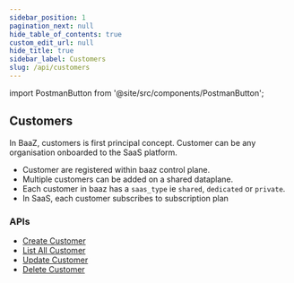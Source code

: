```yaml
---
sidebar_position: 1
pagination_next: null
hide_table_of_contents: true
custom_edit_url: null
hide_title: true
sidebar_label: Customers
slug: /api/customers
---
```

import PostmanButton from '@site/src/components/PostmanButton';

## Customers

In BaaZ, customers is first principal concept. Customer can be any organisation onboarded to the SaaS platform. 

- Customer are registered within baaz control plane.
- Multiple customers can be added on a shared dataplane.
- Each customer in baaz has a ```saas_type``` ie ```shared```, ```dedicated``` or ```private```.
- In SaaS, each customer subscribes to subscription plan

<PostmanButton postmanUrl="https://god.gw.postman.com/run-collection/37749754-398dc426-1e2b-45f6-8503-bad62f930463?action=collection%2Ffork&source=rip_markdown&collection-url=entityId%3D37749754-398dc426-1e2b-45f6-8503-bad62f930463%26entityType%3Dcollection%26workspaceId%3Df3e23974-3a4e-4469-9c82-e695b8701d40" align="left" />

### APIs

- [Create Customer](https://www.postman.com/baaz99/workspace/baaz/request/37749754-a0f03efd-74f1-489e-802a-e377f877022e)
- [List All Customer](https://www.postman.com/baaz99/workspace/baaz/request/37749754-cc080847-307f-46a1-818d-e1e4c8eb3e33)
- [Update Customer](https://www.postman.com/baaz99/workspace/baaz/request/37749754-55d9c589-e87b-4658-b081-452f46cdbba2)
- [Delete Customer](https://www.postman.com/baaz99/workspace/baaz/request/37749754-9b737dd1-95e7-435f-931f-29dcb4fbbb9f)
